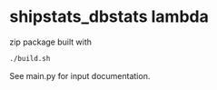 # shipstats_dbstats lambda

zip package built with

```bash
./build.sh
```

See main.py for input documentation.
